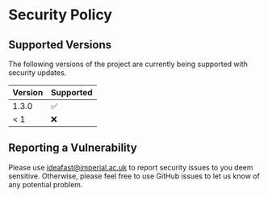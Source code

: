 # Security Policy

## Supported Versions

The following versions of the project are
currently being supported with security updates.

| Version | Supported          |
| ------- | ------------------ |
| 1.3.0   | :white_check_mark: |
| < 1     | :x:                |

## Reporting a Vulnerability

Please use ideafast@imperial.ac.uk to report security issues to you deem sensitive.
Otherwise, please feel free to use GitHub issues to let us know of any potential problem.
